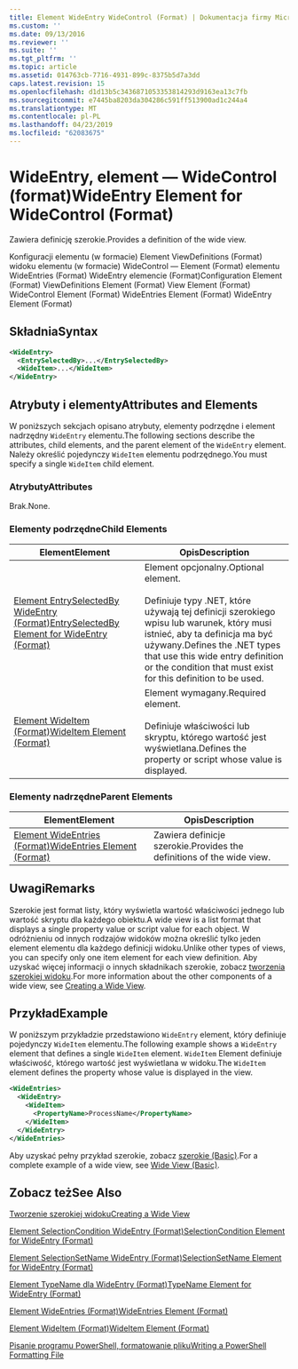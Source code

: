 ```yaml
---
title: Element WideEntry WideControl (Format) | Dokumentacja firmy Microsoft
ms.custom: ''
ms.date: 09/13/2016
ms.reviewer: ''
ms.suite: ''
ms.tgt_pltfrm: ''
ms.topic: article
ms.assetid: 014763cb-7716-4931-899c-8375b5d7a3dd
caps.latest.revision: 15
ms.openlocfilehash: d1d13b5c3436871053353814293d9163ea13c7fb
ms.sourcegitcommit: e7445ba8203da304286c591ff513900ad1c244a4
ms.translationtype: MT
ms.contentlocale: pl-PL
ms.lasthandoff: 04/23/2019
ms.locfileid: "62083675"
---
```

# <a name="wideentry-element-for-widecontrol-format"></a><span data-ttu-id="a40dd-102">WideEntry, element — WideControl (format)</span><span class="sxs-lookup"><span data-stu-id="a40dd-102">WideEntry Element for WideControl (Format)</span></span>

<span data-ttu-id="a40dd-103">Zawiera definicję szerokie.</span><span class="sxs-lookup"><span data-stu-id="a40dd-103">Provides a definition of the wide view.</span></span>

<span data-ttu-id="a40dd-104">Konfiguracji elementu (w formacie) Element ViewDefinitions (Format) widoku elementu (w formacie) WideControl — Element (Format) elementu WideEntries (Format) WideEntry elemencie (Format)</span><span class="sxs-lookup"><span data-stu-id="a40dd-104">Configuration Element (Format) ViewDefinitions Element (Format) View Element (Format) WideControl Element (Format) WideEntries Element (Format) WideEntry Element (Format)</span></span>

## <a name="syntax"></a><span data-ttu-id="a40dd-105">Składnia</span><span class="sxs-lookup"><span data-stu-id="a40dd-105">Syntax</span></span>

```xml
<WideEntry>
  <EntrySelectedBy>...</EntrySelectedBy>
  <WideItem>...</WideItem>
</WideEntry>
```

## <a name="attributes-and-elements"></a><span data-ttu-id="a40dd-106">Atrybuty i elementy</span><span class="sxs-lookup"><span data-stu-id="a40dd-106">Attributes and Elements</span></span>

<span data-ttu-id="a40dd-107">W poniższych sekcjach opisano atrybuty, elementy podrzędne i element nadrzędny `WideEntry` elementu.</span><span class="sxs-lookup"><span data-stu-id="a40dd-107">The following sections describe the attributes, child elements, and the parent element of the `WideEntry` element.</span></span> <span data-ttu-id="a40dd-108">Należy określić pojedynczy `WideItem` elementu podrzędnego.</span><span class="sxs-lookup"><span data-stu-id="a40dd-108">You must specify a single `WideItem` child element.</span></span>

### <a name="attributes"></a><span data-ttu-id="a40dd-109">Atrybuty</span><span class="sxs-lookup"><span data-stu-id="a40dd-109">Attributes</span></span>

<span data-ttu-id="a40dd-110">Brak.</span><span class="sxs-lookup"><span data-stu-id="a40dd-110">None.</span></span>

### <a name="child-elements"></a><span data-ttu-id="a40dd-111">Elementy podrzędne</span><span class="sxs-lookup"><span data-stu-id="a40dd-111">Child Elements</span></span>

|<span data-ttu-id="a40dd-112">Element</span><span class="sxs-lookup"><span data-stu-id="a40dd-112">Element</span></span>|<span data-ttu-id="a40dd-113">Opis</span><span class="sxs-lookup"><span data-stu-id="a40dd-113">Description</span></span>|
|-------------|-----------------|
|[<span data-ttu-id="a40dd-114">Element EntrySelectedBy WideEntry (Format)</span><span class="sxs-lookup"><span data-stu-id="a40dd-114">EntrySelectedBy Element for WideEntry (Format)</span></span>](./entryselectedby-element-for-wideentry-format.md)|<span data-ttu-id="a40dd-115">Element opcjonalny.</span><span class="sxs-lookup"><span data-stu-id="a40dd-115">Optional element.</span></span><br /><br /> <span data-ttu-id="a40dd-116">Definiuje typy .NET, które używają tej definicji szerokiego wpisu lub warunek, który musi istnieć, aby ta definicja ma być używany.</span><span class="sxs-lookup"><span data-stu-id="a40dd-116">Defines the .NET types that use this wide entry definition or the condition that must exist for this definition to be used.</span></span>|
|[<span data-ttu-id="a40dd-117">Element WideItem (Format)</span><span class="sxs-lookup"><span data-stu-id="a40dd-117">WideItem Element (Format)</span></span>](./wideitem-element-for-widecontrol-format.md)|<span data-ttu-id="a40dd-118">Element wymagany.</span><span class="sxs-lookup"><span data-stu-id="a40dd-118">Required element.</span></span><br /><br /> <span data-ttu-id="a40dd-119">Definiuje właściwości lub skryptu, którego wartość jest wyświetlana.</span><span class="sxs-lookup"><span data-stu-id="a40dd-119">Defines the property or script whose value is displayed.</span></span>|

### <a name="parent-elements"></a><span data-ttu-id="a40dd-120">Elementy nadrzędne</span><span class="sxs-lookup"><span data-stu-id="a40dd-120">Parent Elements</span></span>

|<span data-ttu-id="a40dd-121">Element</span><span class="sxs-lookup"><span data-stu-id="a40dd-121">Element</span></span>|<span data-ttu-id="a40dd-122">Opis</span><span class="sxs-lookup"><span data-stu-id="a40dd-122">Description</span></span>|
|-------------|-----------------|
|[<span data-ttu-id="a40dd-123">Element WideEntries (Format)</span><span class="sxs-lookup"><span data-stu-id="a40dd-123">WideEntries Element (Format)</span></span>](./wideentries-element-for-widecontrol-format.md)|<span data-ttu-id="a40dd-124">Zawiera definicje szerokie.</span><span class="sxs-lookup"><span data-stu-id="a40dd-124">Provides the definitions of the wide view.</span></span>|

## <a name="remarks"></a><span data-ttu-id="a40dd-125">Uwagi</span><span class="sxs-lookup"><span data-stu-id="a40dd-125">Remarks</span></span>

<span data-ttu-id="a40dd-126">Szerokie jest format listy, który wyświetla wartość właściwości jednego lub wartość skryptu dla każdego obiektu.</span><span class="sxs-lookup"><span data-stu-id="a40dd-126">A wide view is a list format that displays a single property value or script value for each object.</span></span> <span data-ttu-id="a40dd-127">W odróżnieniu od innych rodzajów widoków można określić tylko jeden element elementu dla każdego definicji widoku.</span><span class="sxs-lookup"><span data-stu-id="a40dd-127">Unlike other types of views, you can specify only one item element for each view definition.</span></span> <span data-ttu-id="a40dd-128">Aby uzyskać więcej informacji o innych składnikach szerokie, zobacz [tworzenia szerokiej widoku](./creating-a-wide-view.md).</span><span class="sxs-lookup"><span data-stu-id="a40dd-128">For more information about the other components of a wide view, see [Creating a Wide View](./creating-a-wide-view.md).</span></span>

## <a name="example"></a><span data-ttu-id="a40dd-129">Przykład</span><span class="sxs-lookup"><span data-stu-id="a40dd-129">Example</span></span>

<span data-ttu-id="a40dd-130">W poniższym przykładzie przedstawiono `WideEntry` element, który definiuje pojedynczy `WideItem` elementu.</span><span class="sxs-lookup"><span data-stu-id="a40dd-130">The following example shows a `WideEntry` element that defines a single `WideItem` element.</span></span> <span data-ttu-id="a40dd-131">`WideItem` Element definiuje właściwość, którego wartość jest wyświetlana w widoku.</span><span class="sxs-lookup"><span data-stu-id="a40dd-131">The `WideItem` element defines the property whose value is displayed in the view.</span></span>

```xml
<WideEntries>
  <WideEntry>
    <WideItem>
      <PropertyName>ProcessName</PropertyName>
    </WideItem>
  </WideEntry>
</WideEntries>

```

<span data-ttu-id="a40dd-132">Aby uzyskać pełny przykład szerokie, zobacz [szerokie (Basic)](./wide-view-basic.md).</span><span class="sxs-lookup"><span data-stu-id="a40dd-132">For a complete example of a wide view, see [Wide View (Basic)](./wide-view-basic.md).</span></span>

## <a name="see-also"></a><span data-ttu-id="a40dd-133">Zobacz też</span><span class="sxs-lookup"><span data-stu-id="a40dd-133">See Also</span></span>

[<span data-ttu-id="a40dd-134">Tworzenie szerokiej widoku</span><span class="sxs-lookup"><span data-stu-id="a40dd-134">Creating a Wide View</span></span>](./creating-a-wide-view.md)

[<span data-ttu-id="a40dd-135">Element SelectionCondition WideEntry (Format)</span><span class="sxs-lookup"><span data-stu-id="a40dd-135">SelectionCondition Element for WideEntry (Format)</span></span>](./selectioncondition-element-for-entryselectedby-for-widecontrol-format.md)

[<span data-ttu-id="a40dd-136">Element SelectionSetName WideEntry (Format)</span><span class="sxs-lookup"><span data-stu-id="a40dd-136">SelectionSetName Element for WideEntry (Format)</span></span>](./selectionsetname-element-for-entryselectedby-for-widecontrol-format.md)

[<span data-ttu-id="a40dd-137">Element TypeName dla WideEntry (Format)</span><span class="sxs-lookup"><span data-stu-id="a40dd-137">TypeName Element for WideEntry (Format)</span></span>](./typename-element-for-entryselectedby-for-wideentry-format.md)

[<span data-ttu-id="a40dd-138">Element WideEntries (Format)</span><span class="sxs-lookup"><span data-stu-id="a40dd-138">WideEntries Element (Format)</span></span>](./wideentries-element-for-widecontrol-format.md)

[<span data-ttu-id="a40dd-139">Element WideItem (Format)</span><span class="sxs-lookup"><span data-stu-id="a40dd-139">WideItem Element (Format)</span></span>](./wideitem-element-for-widecontrol-format.md)

[<span data-ttu-id="a40dd-140">Pisanie programu PowerShell, formatowanie pliku</span><span class="sxs-lookup"><span data-stu-id="a40dd-140">Writing a PowerShell Formatting File</span></span>](./writing-a-powershell-formatting-file.md)

